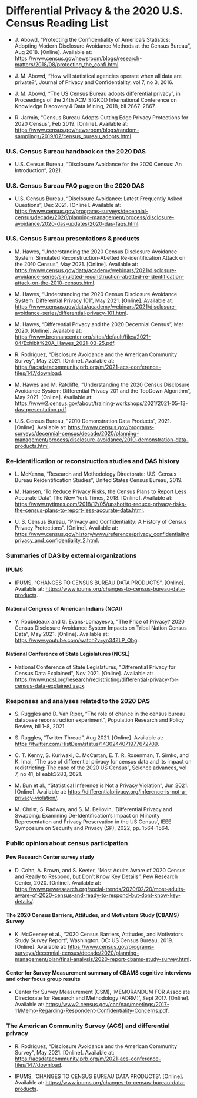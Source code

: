 # Differential Privacy & the 2020 U.S. Census Reading List

* J. Abowd, “Protecting the Confidentiality of America’s Statistics: Adopting Modern Disclosure Avoidance Methods at the Census Bureau”, Aug 2018. [Online]. Available at: https://www.census.gov/newsroom/blogs/research-matters/2018/08/protecting_the_confi.html.

* J. M. Abowd, “How will statistical agencies operate when all data are private?”, Journal of Privacy and Confidentiality, vol 7, no 3, 2016.

* J. M. Abowd, “The US Census Bureau adopts differential privacy”, in Proceedings of the 24th ACM SIGKDD International Conference on Knowledge Discovery & Data Mining, 2018, bll 2867–2867.

* R. Jarmin, “Census Bureau Adopts Cutting Edge Privacy Protections for 2020 Census”, Feb 2019. [Online]. Available at: https://www.census.gov/newsroom/blogs/random-samplings/2019/02/census_bureau_adopts.html.

### U.S. Census Bureau handbook on the 2020 DAS
*  U.S. Census Bureau, “Disclosure Avoidance for the 2020 Census: An Introduction”, 2021.

### U.S. Census Bureau FAQ page on the 2020 DAS
* U.S. Census Bureau, “Disclosure Avoidance: Latest Frequently Asked Questions”, Dec 2021. [Online]. Available at: https://www.census.gov/programs-surveys/decennial-census/decade/2020/planning-management/process/disclosure-avoidance/2020-das-updates/2020-das-faqs.html.

### U.S. Census Bureau presentations & products
* M. Hawes, “Understanding the 2020 Census Disclosure Avoidance System: Simulated Reconstruction-Abetted Re-identification Attack on the 2010 Census”, May 2021. [Online]. Available at: https://www.census.gov/data/academy/webinars/2021/disclosure-avoidance-series/simulated-reconstruction-abetted-re-identification-attack-on-the-2010-census.html.

* M. Hawes, “Understanding the 2020 Census Disclosure Avoidance System: Differential Privacy 101”, May 2021. [Online]. Available at: https://www.census.gov/data/academy/webinars/2021/disclosure-avoidance-series/differential-privacy-101.html.

* M. Hawes, “Differential Privacy and the 2020 Decennial Census”, Mar 2020. [Online]. Available at: https://www.brennancenter.org/sites/default/files/2021-04/Exhibit%20A_Hawes_2021-03-25.pdf.

* R. Rodríguez, “Disclosure Avoidance and the American Community Survey”, May 2021. [Online]. Available at: https://acsdatacommunity.prb.org/m/2021-acs-conference-files/147/download.

* M. Hawes and M. Ratcliffe, “Understanding the 2020 Census Disclosure Avoidance System: Differential Privacy 201 and the TopDown Algorithm”, May 2021. [Online]. Available at: https://www2.census.gov/about/training-workshops/2021/2021-05-13-das-presentation.pdf.

* U.S. Census Bureau, "2010 Demonstration Data Products", 2021. [Online]. Available at: https://www.census.gov/programs-surveys/decennial-census/decade/2020/planning-management/process/disclosure-avoidance/2010-demonstration-data-products.html.

### Re-identification or reconstruction studies and DAS history
* L. McKenna, “Research and Methodology Directorate: U.S. Census Bureau Reidentification Studies”, United States Census Bureau, 2019.

* M. Hansen, ‘To Reduce Privacy Risks, the Census Plans to Report Less Accurate Data’, The New York Times, 2018. [Online]. Available at: https://www.nytimes.com/2018/12/05/upshot/to-reduce-privacy-risks-the-census-plans-to-report-less-accurate-data.html.

* U. S. Census Bureau, “Privacy and Confidentiality: A History of Census Privacy Protections”. [Online]. Available at: https://www.census.gov/history/www/reference/privacy_confidentiality/privacy_and_confidentiality_2.html.

### Summaries of DAS by external organizations
#### IPUMS
* IPUMS, “CHANGES TO CENSUS BUREAU DATA PRODUCTS”. [Online]. Available at: https://www.ipums.org/changes-to-census-bureau-data-products.

#### National Congress of American Indians (NCAI)
* Y. Roubideaux and G. Evans-Lomayesva, "The Price of Privacy? 2020 Census Disclosure Avoidance System Impacts on Tribal Nation Census Data", May 2021. [Online]. Available at: https://www.youtube.com/watch?v=yn34ZLP_Obg.

#### National Conference of State Legislatures (NCSL)
* National Conference of State Legislatures, "Differential Privacy for Census Data Explained", Nov 2021. [Online]. Available at: https://www.ncsl.org/research/redistricting/differential-privacy-for-census-data-explained.aspx.

### Responses and analyses related to the 2020 DAS
* S. Ruggles and D. Van Riper, “The role of chance in the census bureau database reconstruction experiment”, Population Research and Policy Review, bll 1–8, 2021.

* S. Ruggles, “Twitter Thread”, Aug 2021. [Online]. Available at: https://twitter.com/HistDem/status/1430244071977672709.

* C. T. Kenny, S. Kuriwaki, C. McCartan, E. T. R. Rosenman, T. Simko, and K. Imai, “The use of differential privacy for census data and its impact on redistricting: The case of the 2020 US Census”, Science advances, vol 7, no 41, bl eabk3283, 2021.

* M. Bun et al., “Statistical Inference is Not a Privacy Violation”, Jun 2021. [Online]. Available at: https://differentialprivacy.org/inference-is-not-a-privacy-violation/.

* M. Christ, S. Radway, and S. M. Bellovin, ‘Differential Privacy and Swapping: Examining De-Identification’s Impact on Minority Representation and Privacy Preservation in the US Census’, IEEE Symposium on Security and Privacy (SP), 2022, pp. 1564–1564.

### Public opinion about census participation
#### Pew Research Center survey study
* D. Cohn, A. Brown, and S. Keeter, “Most Adults Aware of 2020 Census and Ready to Respond, but Don’t Know Key Details”, Pew Research Center, 2020. [Online]. Available at: https://www.pewresearch.org/social-trends/2020/02/20/most-adults-aware-of-2020-census-and-ready-to-respond-but-dont-know-key-details/.

#### The 2020 Census Barriers, Attitudes, and Motivators Study (CBAMS) Survey
* K. McGeeney et al., “2020 Census Barriers, Attitudes, and Motivators Study Survey Report”, Washington, DC: US Census Bureau, 2019. [Online]. Available at: https://www.census.gov/programs-surveys/decennial-census/decade/2020/planning-management/plan/final-analysis/2020-report-cbams-study-survey.html.

#### Center for Survey Measurement summary of CBAMS cognitive interviews and other focus group results
* Center for Survey Measurement (CSM), ‘MEMORANDUM FOR Associate Directorate for Research and Methodology (ADRM)’, Sept 2017. [Online]. Available at: https://www2.census.gov/cac/nac/meetings/2017-11/Memo-Regarding-Respondent-Confidentiality-Concerns.pdf.

### The American Community Survey (ACS) and differential privacy
* R. Rodríguez, “Disclosure Avoidance and the American Community Survey”, May 2021. [Online]. Available at: https://acsdatacommunity.prb.org/m/2021-acs-conference-files/147/download.

* IPUMS, ‘CHANGES TO CENSUS BUREAU DATA PRODUCTS’. [Online]. Available at: https://www.ipums.org/changes-to-census-bureau-data-products.
